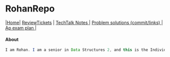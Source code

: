 # RohanRepo
|[Home](.)| [ReviewTickets](submenus/reviewtickets) | [TechTalk Notes ](submenus/techtalknotes)| [Problem solutions (commit/links) ](submenus/problemsolutions)| [Ap exam plan ](submenus/testprepplan)|
#### About
```java 
I am Rohan. I am a senior in Data Structures 2, and this is the Individual Data Structures final project Github pages.
```

